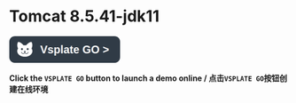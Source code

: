 # Tomcat 8.5.41-jdk11

<a href="https://www.vsplate.com/?docker-compose=https://github.com/vsplate/dcenvs/tomcat/8.5.41-jdk11"><img alt="VSPLATE GO" src="https://raw.githubusercontent.com/vsplate/images/master/vsgo_btn.png" width="200px"></a>

**Click the `VSPLATE GO` button to launch a demo online / 点击`VSPLATE GO`按钮创建在线环境**